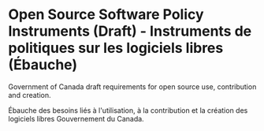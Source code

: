 # Open Source Software Policy Instruments (Draft) - Instruments de politiques sur les logiciels libres (Ébauche)

Government of Canada draft requirements for open source use, contribution and creation.

Ébauche des besoins liés à l'utilisation, à la contribution et la création des logiciels libres Gouvernement du Canada.
